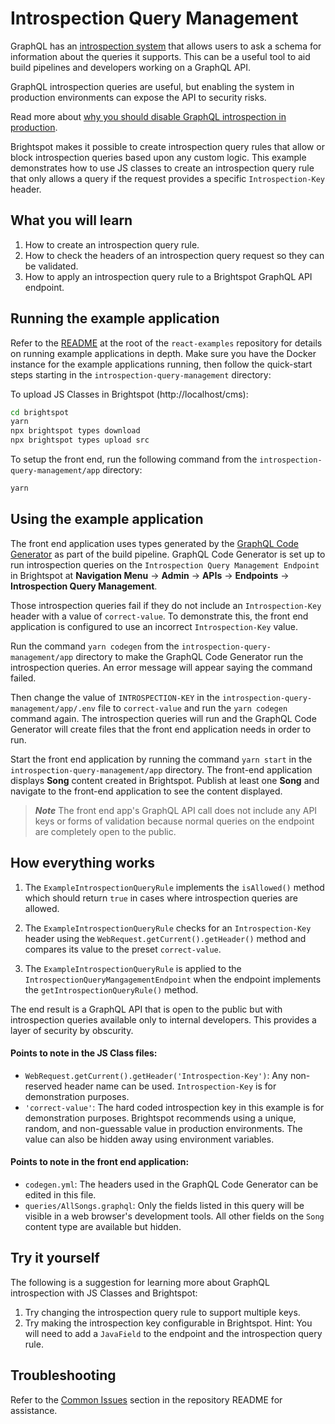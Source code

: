 # Introspection Query Management

GraphQL has an [introspection system](https://graphql.org/learn/introspection) that allows users to ask a schema for information about the queries it supports. This can be a useful tool to aid build pipelines and developers working on a GraphQL API.

GraphQL introspection queries are useful, but enabling the system in production environments can expose the API to security risks.

Read more about [why you should disable GraphQL introspection in production](https://www.apollographql.com/blog/graphql/security/why-you-should-disable-graphql-introspection-in-production/).

Brightspot makes it possible to create introspection query rules that allow or block introspection queries based upon any custom logic. This example demonstrates how to use JS classes to create an introspection query rule that only allows a query if the request provides a specific `Introspection-Key` header.

## What you will learn

1. How to create an introspection query rule.
2. How to check the headers of an introspection query request so they can be validated.
3. How to apply an introspection query rule to a Brightspot GraphQL API endpoint.

## Running the example application

Refer to the [README](/README.md) at the root of the `react-examples` repository for details on running example applications in depth. Make sure you have the Docker instance for the example applications running, then follow the quick-start steps starting in the `introspection-query-management` directory:

To upload JS Classes in Brightspot (http://localhost/cms):

```sh
cd brightspot
yarn
npx brightspot types download
npx brightspot types upload src
```

To setup the front end, run the following command from the `introspection-query-management/app` directory:

```sh
yarn
```

## Using the example application

The front end application uses types generated by the [GraphQL Code Generator](https://www.the-guild.dev/graphql/codegen) as part of the build pipeline. GraphQL Code Generator is set up to run introspection queries on the `Introspection Query Management Endpoint` in Brightspot at **Navigation Menu** &rarr; **Admin** &rarr; **APIs** &rarr; **Endpoints** &rarr; **Introspection Query Management**.

Those introspection queries fail if they do not include an `Introspection-Key` header with a value of `correct-value`. To demonstrate this, the front end application is configured to use an incorrect `Introspection-Key` value.

Run the command `yarn codegen` from the `introspection-query-management/app` directory to make the GraphQL Code Generator run the introspection queries. An error message will appear saying the command failed.

Then change the value of `INTROSPECTION-KEY` in the `introspection-query-management/app/.env` file to `correct-value` and run the `yarn codegen` command again. The introspection queries will run and the GraphQL Code Generator will create files that the front end application needs in order to run.

Start the front end application by running the command `yarn start` in the `introspection-query-management/app` directory. The front-end application displays **Song** content created in Brightspot. Publish at least one **Song** and navigate to the front-end application to see the content displayed.

> **_Note_** The front end app's GraphQL API call does not include any API keys or forms of validation because normal queries on the endpoint are completely open to the public.

## How everything works

1. The `ExampleIntrospectionQueryRule` implements the `isAllowed()` method which should return `true` in cases where introspection queries are allowed.

2. The `ExampleIntrospectionQueryRule` checks for an `Introspection-Key` header using the `WebRequest.getCurrent().getHeader()` method and compares its value to the preset `correct-value`.

3. The `ExampleIntrospectionQueryRule` is applied to the `IntrospectionQueryMangagementEndpoint` when the endpoint implements the `getIntrospectionQueryRule()` method.

The end result is a GraphQL API that is open to the public but with introspection queries available only to internal developers. This provides a layer of security by obscurity.

#### Points to note in the JS Class files:

- `WebRequest.getCurrent().getHeader('Introspection-Key')`: Any non-reserved header name can be used. `Introspection-Key` is for demonstration purposes.
- `'correct-value'`: The hard coded introspection key in this example is for demonstration purposes. Brightspot recommends using a unique, random, and non-guessable value in production environments. The value can also be hidden away using environment variables.

#### Points to note in the front end application:

- `codegen.yml`: The headers used in the GraphQL Code Generator can be edited in this file.
- `queries/AllSongs.graphql`: Only the fields listed in this query will be visible in a web browser's development tools. All other fields on the `Song` content type are available but hidden.

## Try it yourself

The following is a suggestion for learning more about GraphQL introspection with JS Classes and Brightspot:

1. Try changing the introspection query rule to support multiple keys.
2. Try making the introspection key configurable in Brightspot. Hint: You will need to add a `JavaField` to the endpoint and the introspection query rule.

## Troubleshooting

Refer to the [Common Issues](/README.md) section in the repository README for assistance.
